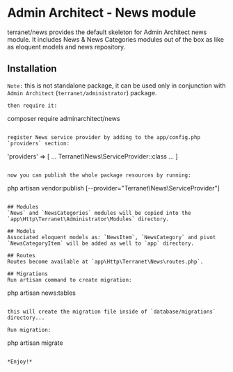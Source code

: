# Admin Architect - News module
terranet/news provides the default skeleton for Admin Architect news module.
It includes News &amp; News Categories modules out of the box as like as eloquent models and news repository.

## Installation

`Note:` this is not standalone package, it can be used only in conjunction with `Admin Architect` (`terranet/administrator`) package.

```
then require it:

```
composer require adminarchitect/news
```

register News service provider by adding to the app/config.php `providers` section:

```
'providers' => [
	...
	Terranet\News\ServiceProvider::class
	...
]
```

now you can publish the whole package resources by running:

```
php artisan vendor:publish [--provider="Terranet\\News\\ServiceProvider"]
```

## Modules
`News` and `NewsCategories` modules will be copied into the `app\Http\Terranet\Administrator\Modules` directory.

## Models
Associated eloquent models as: `NewsItem`, `NewsCategory` and pivot `NewsCategoryItem` will be added as well to `app` directory.

## Routes
Routes become available at `app\Http\Terranet\News\routes.php`.

## Migrations
Run artisan command to create migration:

```
php artisan news:tables
```

this will create the migration file inside of `database/migrations` directory...

Run migration:
```
php artisan migrate
```

*Enjoy!*
